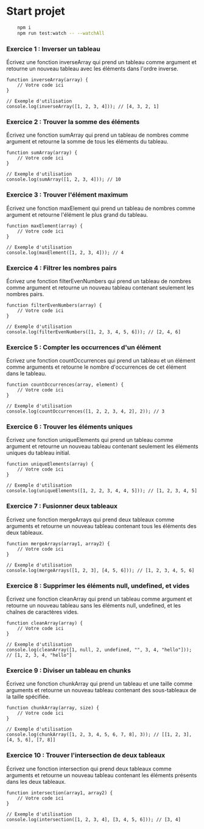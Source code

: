# Start projet

```bash
    npm i 
    npm run test:watch -- --watchAll
```

### Exercice 1 : Inverser un tableau
Écrivez une fonction inverseArray qui prend un tableau comme argument et retourne un nouveau tableau avec les éléments dans l'ordre inverse.

```
function inverseArray(array) {
    // Votre code ici
}

// Exemple d'utilisation
console.log(inverseArray([1, 2, 3, 4])); // [4, 3, 2, 1]
```

### Exercice 2 : Trouver la somme des éléments
Écrivez une fonction sumArray qui prend un tableau de nombres comme argument et retourne la somme de tous les éléments du tableau.

```
function sumArray(array) {
    // Votre code ici
}

// Exemple d'utilisation
console.log(sumArray([1, 2, 3, 4])); // 10
```

### Exercice 3 : Trouver l'élément maximum
Écrivez une fonction maxElement qui prend un tableau de nombres comme argument et retourne l'élément le plus grand du tableau.

```
function maxElement(array) {
    // Votre code ici
}

// Exemple d'utilisation
console.log(maxElement([1, 2, 3, 4])); // 4
```

### Exercice 4 : Filtrer les nombres pairs
Écrivez une fonction filterEvenNumbers qui prend un tableau de nombres comme argument et retourne un nouveau tableau contenant seulement les nombres pairs.

```
function filterEvenNumbers(array) {
    // Votre code ici
}

// Exemple d'utilisation
console.log(filterEvenNumbers([1, 2, 3, 4, 5, 6])); // [2, 4, 6]
```

### Exercice 5 : Compter les occurrences d'un élément
Écrivez une fonction countOccurrences qui prend un tableau et un élément comme arguments et retourne le nombre d'occurrences de cet élément dans le tableau.

```
function countOccurrences(array, element) {
    // Votre code ici
}

// Exemple d'utilisation
console.log(countOccurrences([1, 2, 2, 3, 4, 2], 2)); // 3
```

### Exercice 6 : Trouver les éléments uniques
Écrivez une fonction uniqueElements qui prend un tableau comme argument et retourne un nouveau tableau contenant seulement les éléments uniques du tableau initial.

```
function uniqueElements(array) {
    // Votre code ici
}

// Exemple d'utilisation
console.log(uniqueElements([1, 2, 2, 3, 4, 4, 5])); // [1, 2, 3, 4, 5]
```

### Exercice 7 : Fusionner deux tableaux
Écrivez une fonction mergeArrays qui prend deux tableaux comme arguments et retourne un nouveau tableau contenant tous les éléments des deux tableaux.

```
function mergeArrays(array1, array2) {
    // Votre code ici
}

// Exemple d'utilisation
console.log(mergeArrays([1, 2, 3], [4, 5, 6])); // [1, 2, 3, 4, 5, 6]
```

### Exercice 8 : Supprimer les éléments null, undefined, et vides
Écrivez une fonction cleanArray qui prend un tableau comme argument et retourne un nouveau tableau sans les éléments null, undefined, et les chaînes de caractères vides.

```
function cleanArray(array) {
    // Votre code ici
}

// Exemple d'utilisation
console.log(cleanArray([1, null, 2, undefined, "", 3, 4, "hello"])); // [1, 2, 3, 4, "hello"]
```

### Exercice 9 : Diviser un tableau en chunks
Écrivez une fonction chunkArray qui prend un tableau et une taille comme arguments et retourne un nouveau tableau contenant des sous-tableaux de la taille spécifiée.

```
function chunkArray(array, size) {
    // Votre code ici
}

// Exemple d'utilisation
console.log(chunkArray([1, 2, 3, 4, 5, 6, 7, 8], 3)); // [[1, 2, 3], [4, 5, 6], [7, 8]]
```

### Exercice 10 : Trouver l'intersection de deux tableaux
Écrivez une fonction intersection qui prend deux tableaux comme arguments et retourne un nouveau tableau contenant les éléments présents dans les deux tableaux.

```
function intersection(array1, array2) {
    // Votre code ici
}

// Exemple d'utilisation
console.log(intersection([1, 2, 3, 4], [3, 4, 5, 6])); // [3, 4]
```
